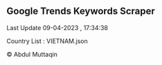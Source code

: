 

## Google Trends Keywords Scraper 
 
Last Update 09-04-2023 , 17:34:38

Country List :
VIETNAM.json



© Abdul Muttaqin 
